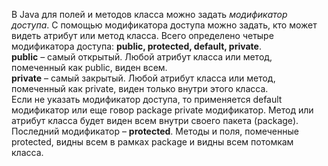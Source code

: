 В Java для полей и методов класса можно задать *модификатор доступа*. С помощью модификатора доступа можно задать, кто может видеть атрибут или метод класса. Всего определено четыре модификатора доступа: **public, protected, default, private**.  
**public** – самый открытый. Любой атрибут класса или метод, помеченный как public, виден всем.  
**private** – самый закрытый. Любой атрибут класса или метод, помеченный как private, виден только внутри этого класса.  
Если не указать модификатор доступа, то применяется default модификатор или еще говор package private модификатор. Метод или атрибут класса будет виден всем внутри своего пакета (package).  
Последний модификатор – **protected**. Методы и поля, помеченные protected,  видны всем в рамках package и видны всем потомкам класса.   